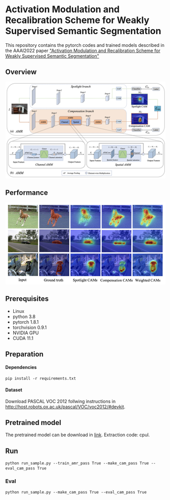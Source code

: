 # Activation Modulation and Recalibration Scheme for Weakly Supervised Semantic Segmentation

This repository contains the pytorch codes and trained models described in the AAAI2022 paper ["Activation Modulation and Recalibration Scheme for Weakly Supervised Semantic Segmentation"](https://arxiv.org/abs/2112.08996)

## Overview

![overview](img/framework.png)

## Performance

![performance](img/Visualizations.png)

## Prerequisites

* Linux
* python 3.8
* pytorch 1.8.1
* torchvision 0.9.1
* NVIDIA GPU
* CUDA 11.1

## Preparation

#### Dependencies

```
pip install -r requirements.txt
```

#### Dataset

Download PASCAL VOC 2012 follwing instructions in http://host.robots.ox.ac.uk/pascal/VOC/voc2012/#devkit.

## Pretrained model

The pretrained model can be download in [link](https://pan.baidu.com/s/1Ii4WsQAy5mEJHes1XFeIxQ).
Extraction code: cpul.

## Run

```
python run_sample.py --train_amr_pass True --make_cam_pass True --eval_cam_pass True
```

### Eval

```
python run_sample.py --make_cam_pass True --eval_cam_pass True
```
